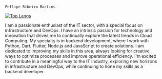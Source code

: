                                                                                                                               Fellipe Ribeiro Martins

[![Top Langs](https://github-readme-stats.vercel.app/api/top-langs/?username=Fellipexm&layout=donut-vertical)](https://github.com/Fellipexm/github-readme-stats)

I am a passionate enthusiast of the IT sector, with a special focus on infrastructure and DevOps. I have an intrinsic passion for technology and innovation that drives me to continually explore the latest trends in Cloud Computing. My specialty is in backend development, where I work with Python, Dart, Flutter, Node.js and JavaScript to create solutions. I am dedicated to improving my skills in this area, always looking for creative ways to optimize processes and improve operational efficiency. I'm excited to contribute in a meaningful way to the IT industry, exploring new horizons in infrastructure and DevOps, while continuing to hone my skills as a backend developer.

